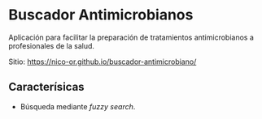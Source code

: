 # Buscador Antimicrobianos

Aplicación para facilitar la preparación de tratamientos antimicrobianos a profesionales de la salud.

Sitio: https://nico-or.github.io/buscador-antimicrobiano/

## Caracterísicas

- Búsqueda mediante _fuzzy search_.
